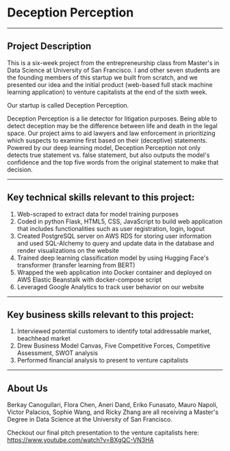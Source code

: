 # Deception Perception

----
Project Description
----
This is a six-week project from the entrepreneurship class from Master's in Data Science at University of San Francisco. I and other seven students are the founding members of this startup we built from scratch, and we presented our idea and the initial product (web-based full stack machine learning application) to  venture capitalists at the end of the sixth week.

Our startup is called Deception Perception.

Deception Perception is a lie detector for litigation purposes. Being able to detect deception may be the difference between life and death in the legal space. Our project aims to aid lawyers and law enforcement in prioritizing which suspects to examine first based on their (deceptive) statements. Powered by our deep learning model, Deception Perception not only detects true statement vs. false statement, but also outputs the model's confidence and the top five words from the original statement to make that decision.


----
Key technical skills relevant to this project:
----
1) Web-scraped to extract data for model training purposes
2) Coded in python Flask, HTML5, CSS, JavaScript to build web application that includes functionalities such as user registration, login, logout
3) Created PostgreSQL server on AWS RDS for storing user information and used SQL-Alchemy to query and update data in the database and render visualizations on the website
4) Trained deep learning classification model by using Hugging Face's transformer (transfer learning from BERT)
5) Wrapped the web application into Docker container and deployed on AWS Elastic Beanstalk with docker-compose script 
6) Leveraged Google Analytics to track user behavior on our website

----
Key business skills relevant to this project:
----
1) Interviewed potential customers to identify total addressable market, beachhead market 
2) Drew Business Model Canvas, Five Competitive Forces, Competitive Assessment, SWOT analysis
3) Performed financial analysis to present to venture capitalists


----
About Us
----
Berkay Canogullari, Flora Chen, Aneri Dand, Eriko Funasato, Mauro Napoli, Victor Palacios, Sophie Wang, and Ricky Zhang are all receiving a Master's Degree in Data Science at the University of San Francisco.


Checkout our final pitch presentation to the venture capitalists here: https://www.youtube.com/watch?v=BXgQC-VN3HA
